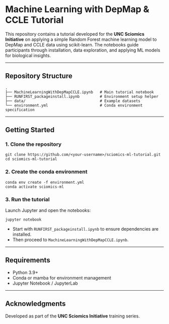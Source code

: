 # Machine Learning with DepMap & CCLE Tutorial

This repository contains a tutorial developed for the **UNC Sciomics Initiative** on applying
a simple Random Forest machine learning model to DepMap and CCLE data using scikit-learn. The 
notebooks guide participants through installation, data exploration, and applying ML models 
for biological insights.

---

## Repository Structure

    .
    ├── MachineLearningWithDepMapCCLE.ipynb   # Main tutorial notebook
    ├── RUNFIRST_packageinstall.ipynb         # Environment setup helper
    ├── data/                                 # Example datasets
    └── environment.yml                       # Conda environment specification

---

## Getting Started

### 1. Clone the repository
    git clone https://github.com/<your-username>/sciomics-ml-tutorial.git
    cd sciomics-ml-tutorial

### 2. Create the conda environment
    conda env create -f environment.yml
    conda activate sciomics-ml

### 3. Run the tutorial
Launch Jupyter and open the notebooks:

    jupyter notebook

- Start with `RUNFIRST_packageinstall.ipynb` to ensure dependencies are installed.
- Then proceed to `MachineLearningWithDepMapCCLE.ipynb`.

---

## Requirements
- Python 3.9+
- Conda or mamba for environment management
- Jupyter Notebook / JupyterLab


---

## Acknowledgments
Developed as part of the **UNC Sciomics Initiative** training series.
